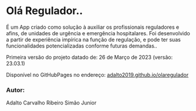 # Olá Regulador..

É um App criado como solução à auxiliar os profissionais reguladores e afins, de unidades de urgência e emergência hospitalares.
Foi desenvolvido a partir de experiência impírica na função de regulação, e pode ter suas funcionalidades potencializadas conforme futuras demandas..

Primeira versão do projeto datado de: 26 de Março de 2023 (versão: 23.03.1)

Disponível no GitHubPages no endereço: 
[adalto2019.github.io/olaregulador](https://adalto2019.github.io/olaregulador/)

### Autor: 
Adalto Carvalho Ribeiro Simão Junior
